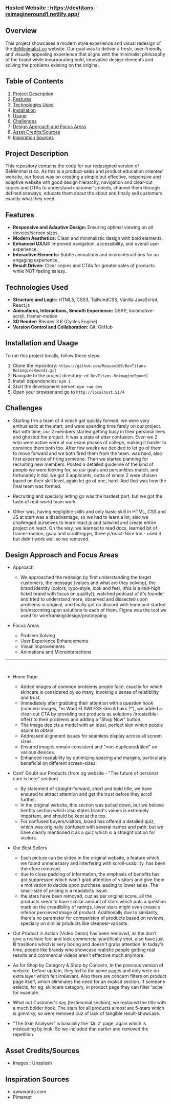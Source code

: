 ### Hosted Website : https://devtitans-reimagineround1.netlify.app/

## Overview
This project showcases a modern style experience and visual redesign of the [BeMinimalist.co](https://beminimalist.co/) website. Our goal was to deliver a fresh, user-friendly, and visually appealing experience that aligns with the minimalist philosophy of the brand while incorporating bold, innovative design elements and solving the problems existing on the original.

## Table of Contents
1. [Project Description](#project-description)
2. [Features](#features)
3. [Technologies Used](#technologies-used)
4. [Installation](#installation)
5. [Usage](#usage)
6. [Challenges](#challenges)
7. [Design Approach and Focus Areas](#design-approach-and-focus-areas)
8. [Asset Credits/Sources](#asset-credits/sources)
9. [Inspiration Sources](#inspiration-sources)

## Project Description
This repository contains the code for our redesigned version of BeMinimalist.co. As this is a product-sales and product education oriented website, our focus was on creating a simple but effective, responsive and adaptive website wth good design hierarchy, navigation and clear-cut copies and CTAs to understand customer's needs, channel them through defined siteways, educate them about the about and finally sell customers exactly what they need.

## Features
- **Responsive and Adaptive Design:** Ensuring optimal viewing on all devices/screen sizes.
- **Modern Aesthetics:** Clean and minimalistic design with bold elements.
- **Enhanced UX/UI:** Improved navigation, accessibility, and overall user experience.
- **Interactive Elements:** Subtle animations and microinteractions for an engaging experience.
- **Result Driven:** Clear copies and CTAs for greater sales of products while NOT feeling salesy.

## Technologies Used
- **Structure and Logic:** HTML5, CSS3, TailwindCSS, Vanilla JavaScript, React.js
- **Animations, Interactions, Smooth Experience:** GSAP, locomotive-scroll, framer-motion
- **3D Render:** Blender 3.6 (Cycles Engine)
- **Version Control and Collaboration:** Git, GitHub

## Installation and Usage
To run this project locally, follow these steps:
1. Clone the repository: `https://github.com/Mausam100/DevTitans-ReimagineRound1.git`
2. Navigate to the project directory: `cd DevTitans-ReimagineRound1`
3. Install dependencies: `npm i`
4. Start the development server: `npm run dev`
5. Open your browser and go to `http://localhost:5174`

## Challenges
- Starting frm a team of 4 which got quickly formed, we were very enthusiastic at the start, and were spending time farely on our project. But with time, our 2 members started getting busy in their personal lives and ghosted the project. It was a state of utter confusion. Even we 2 who were active were at our exam phases of college, making it harder to convince them both too. After few weeks we decided to let go of them to move forward and we both fired them from the team. was hard, also first experience of firing someone. Then we started planning for recruiting new members. Posted a detailed guideline of the kind of people we were looking for, so our goals and personlities match, and fortunately it did, we got 3 applicants, outta of whom 2 were chosen based on their skill level, again let go of one, hard. And that was how the final team was formed.

- Recruiting and specially letting go was the hardest part, but we got the taste of real-world team work.

- Other was, having negligible skills and only basic skill in HTML, CSS and JS at start was a disadvantage, so we had to learn a lot, also we challenged ourselves to learn react.js and tailwind and create entire project on react. On the way, we learned to read docs, learned bit of framer-motion, gsap and scrolltrigger, three js/react-fibre too - used it but didn't work well so we removed.

## Design Approach and Focus Areas

- Approach
    - We approached the redesign by first understanding the target customers, the message (values and what are they solving), the brand identity (colors, typo-style, look and feel, (this is a mid-high ticket brand with focus on quality)), watched podcast of it's founder and tried to understand more, observed and dissected upon problems in original, and finally got on discord with team and started brainstorming upon solutions to each of them. Figma was the tool we used for wireframing/design/prototyping.

- Focus Areas
    - Problem Solving
    - User Experience Enhancements
    - Visual Improvements
    - Animations and Microinteractions
---
<br/>

- Home Page
    - Added images of common problems people face, exactly for which skincare is considered by so many, invoking a sense of relatibility and trust.
    - Immediately after grabbing their attention with a question hook (concern images, "or Want FLAWLESS skin & hairs ?"), we added a clear-cut CTA by providing out products as solutions (irresistible-offer) to their problems and adding a "Shop Now" button.
    - The Image depicts a model with an ideal, perfect skin which people aspire to obtain.
    - Addressed alignment issues for seamless display across all screen sizes.
    - Ensured images remain consistent and "non-duplicated/tiled" on various devices.
    - Enhanced readability by optimizing spacing and margins, particularly beneficial on different screen-sizes.

- Cant' Doubt our Products (from og website - "The future of personal care is here" section)
    - By statement of straight-forward, short and bold title, we have ensured to attract attention and get the trust before they scroll further.
    - In the original website, this section was pulled down, but we believe benfits section which also states brand's values is extremely important,  and should be kept at the top.
    - For confused buyers/visitors, brand has offered a detailed quiz, which was originally confused with several names and path, but we have clearly mentioned it as a quiz which is a straight option for visitors.

- Our Best Sellers
    - Each picture can be slided in the original website, a feature which we found unnecesaary and interfering with scroll-usability, has been therefore removed.
    - due to close padding of information, the emphasis of benefits has got suppressed which won't grab attention of visitors and give them a motivation to decide upon purchase leading to lower sales. The small-size of pricing is a readabiity issue.
    - the stars have been removed, cuz as per original score, all the products seem to have similar amount of stars which puts a question mark on the creadibility of ratings, lower stars might even create a inferior percieved image of product. Additionally due to similarity, there's no parameter for comparision of products based on reviews, specially on similar products like cleanser-variants.

- Out Product in Action (Video Demo) has been removed, as the don't give a realistic feel and look commercially/artifically shot, also have just lil trasitions which is very boring and doesn't grabs attention. In today's time, people like brands who showcase realistic people getting real results and commercial videos aren't effective much anymore.

- As for Shop by Catagory & Shop by Concern, In the previous version of website, before update, they led to the same pages and only were an extra layer which felt irrelevant. Also there are concern filters on product page itself, which eliminates the need for an explicit section. If someone selects, for eg. skincare catagory, in product page they can filter 'acne' for example.

- What out Customer's say (testimonial section), we replaced the title with a much bolder hook. The stars for all products almost are 5-stars which is gimmiky, so were removed cuz of lack of tangible result-showcase.

- "The Skin Analyser" is bascially the 'Quiz' page, again which is misleading by look. So we included that earlier and removed the repetition.

## Asset Credits/Sources
- Images : Unsplash

## Inspiration Sources
- awwwards.com
- Pinterest
